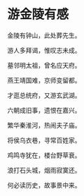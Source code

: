 # 游金陵有感

金陵有钟山，此处葬先生。

游人多拜谒，惟叹志未成。

墓邻明太祖，曾名应天府。

燕王靖国难，京师变留都。

才逛总统府，又游玄武湖。

六朝成旧事，遗恨在嘉兴。



繁华秦淮河，热闹夫子庙。

将侯乌衣巷，寻常百姓家。

鸡鸣寺犹在，楼台野草衰。

浪打石头城，烟雨寂寞还。

何必读历史，故事景中来。
